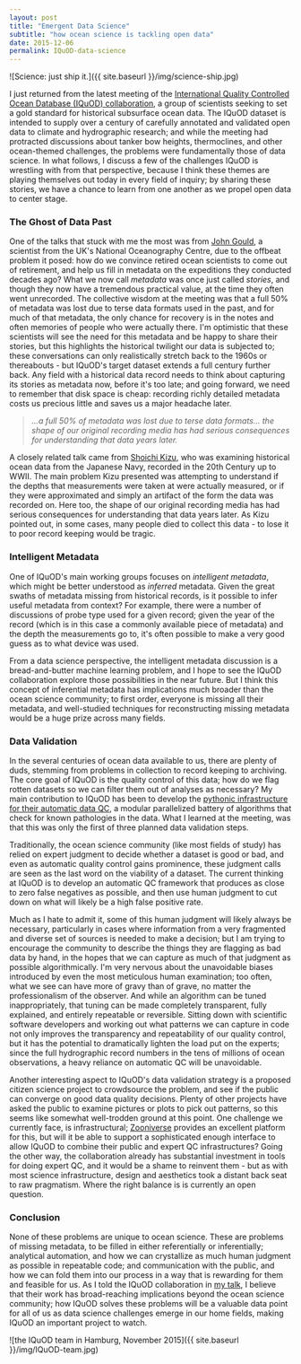 ```yaml
---
layout: post
title: "Emergent Data Science"
subtitle: "how ocean science is tackling open data"
date: 2015-12-06
permalink: IQuOD-data-science
---
```


![Science: just ship it.]({{ site.baseurl }}/img/science-ship.jpg)

I just returned from the latest meeting of the [International Quality Controlled Ocean Database (IQuOD) collaboration](iquod), a group of scientists seeking to set a gold standard for historical subsurface ocean data. The IQuOD dataset is intended to supply over a century of carefully annotated and validated open data to climate and hydrographic research; and while the meeting had protracted discussions about tanker bow heights, thermoclines, and other ocean-themed challenges, the problems were fundamentally those of data science. In what follows, I discuss a few of the challenges IQuOD is wrestling with from that perspective, because I think these themes are playing themselves out today in every field of inquiry; by sharing these stories, we have a chance to learn from one another as we propel open data to center stage.

### The Ghost of Data Past

One of the talks that stuck with me the most was from [John Gould][gould], a scientist from the UK's National Oceanography Centre, due to the offbeat problem it posed: how do we convince retired ocean scientists to come out of retirement, and help us fill in metadata on the expeditions they conducted decades ago? What we now call *metadata* was once just called *stories*, and though they now have a tremendous practical value, at the time they often went unrecorded. The collective wisdom at the meeting was that a full 50% of metadata was lost due to terse data formats used in the past, and for much of that metadata, the only chance for recovery is in the notes and often memories of people who were actually there. I'm optimistic that these scientists will see the need for this metadata and be happy to share their stories, but this highlights the historical twilight our data is subjected to; these conversations can only realistically stretch back to the 1960s or thereabouts - but IQuOD's target dataset extends a full century further back. Any field with a historical data record needs to think about capturing its stories as metadata now, before it's too late; and going forward, we need to remember that disk space is cheap: recording richly detailed metadata costs us precious little and saves us a major headache later.

> *...a full 50% of metadata was lost due to terse data formats... the shape of our original recording media has had serious consequences for understanding that data years later.*

A closely related talk came from [Shoichi Kizu][kizu], who was examining historical ocean data from the Japanese Navy, recorded in the 20th Century up to WWII. The main problem Kizu presented was attempting to understand if the depths that measurements were taken at were actually measured, or if they were approximated and simply an artifact of the form the data was recorded on. Here too, the shape of our original recording media has had serious consequences for understanding that data years later. As Kizu pointed out, in some cases, many people died to collect this data - to lose it to poor record keeping would be tragic.

### Intelligent Metadata

One of IQuOD's main working groups focuses on *intelligent metadata*, which might be better understood as *inferred* metadata. Given the great swaths of metadata missing from historical records, is it possible to infer useful metadata from context? For example, there were a number of discussions of probe type used for a given record; given the year of the record (which is in this case a commonly available piece of metadata) and the depth the measurements go to, it's often possible to make a very good guess as to what device was used.

From a data science perspective, the intelligent metadata discussion is a bread-and-butter machine learning problem, and I hope to see the IQuOD collaboration explore those possibilities in the near future. But I think this concept of inferential metadata has implications much broader than the ocean science community; to first order, everyone is missing all their metadata, and well-studied techniques for reconstructing missing metadata would be a huge prize across many fields.

### Data Validation

In the several centuries of ocean data available to us, there are plenty of duds, stemming from problems in collection to record keeping to archiving. The core goal of IQuOD is the quality control of this data; how do we flag rotten datasets so we can filter them out of analyses as necessary? My main contribution to IQuOD has been to develop the [pythonic infrastructure for their automatic data QC][autoqc], a modular parallelized battery of algorithms that check for known pathologies in the data. What I learned at the meeting, was that this was only the first of three planned data validation steps.

Traditionally, the ocean science community (like most fields of study) has relied on expert judgment to decide whether a dataset is good or bad, and even as automatic quality control gains prominence, these judgment calls are seen as the last word on the viability of a dataset. The current thinking at IQuOD is to develop an automatic QC framework that produces as close to zero false negatives as possible, and then use human judgment to cut down on what will likely be a high false positive rate. 

Much as I hate to admit it, some of this human judgment will likely always be necessary, particularly in cases where information from a very fragmented and diverse set of sources is needed to make a decision; but I am trying to encourage the community to describe the things they are flagging as bad data by hand, in the hopes that we can capture as much of that judgment as possible algorithmically. I'm very nervous about the unavoidable biases introduced by even the most meticulous human examination; too often, what we see can have more of gravy than of grave, no matter the professionalism of the observer. And while an algorithm can be tuned inappropriately, that tuning can be made completely transparent, fully explained, and entirely repeatable or reversible. Sitting down with scientific software developers and working out what patterns we can capture in code not only improves the transparency and repeatability of our quality control, but it has the potential to dramatically lighten the load put on the experts; since the full hydrographic record numbers in the tens of millions of ocean observations, a heavy reliance on automatic QC will be unavoidable.

Another interesting aspect to IQuOD's data validation strategy is a proposed citizen science project to crowdsource the problem, and see if the public can converge on good data quality decisions. Plenty of other projects have asked the public to examine pictures or plots to pick out patterns, so this seems like somewhat well-trodden ground at this point. One challenge we currently face, is infrastructural; [Zooniverse][zooniverse] provides an excellent platform for this, but will it be able to support a sophisticated enough interface to allow IQuOD to combine their public and expert QC infrastructures? Going the other way, the collaboration already has substantial investment in tools for doing expert QC, and it would be a shame to reinvent them - but as with most science infrastructure, design and aesthetics took a distant back seat to raw pragmatism. Where the right balance is is currently an open question.

### Conclusion

None of these problems are unique to ocean science. These are problems of missing metadata, to be filled in either referentially or inferentially; analytical automation, and how we can crystallize as much human judgment as possible in repeatable code; and communication with the public, and how we can fold them into our process in a way that is rewarding for them and feasible for us. As I told the IQuOD collaboration in [my talk][slides], I believe that their work has broad-reaching implications beyond the ocean science community; how IQuOD solves these problems will be a valuable data point for all of us as data science challenges emerge in our home fields, making IQuOD an important project to watch.

![the IQuOD team in Hamburg, November 2015]({{ site.baseurl }}/img/IQuOD-team.jpg)

[iquod]: http://www.iquod.org/
[gould]: https://noc.ac.uk/people/wjg
[kizu]: http://db.tohoku.ac.jp/whois/view?l=en&u=5547489e7215f198f4b1a3aca00760d0&c=8
[autoqc]: https://github.com/IQuOD/AutoQC
[zooniverse]: https://www.zooniverse.org/
[slides]: http://billmills.github.io/IQUOD-Hamburg/slides/